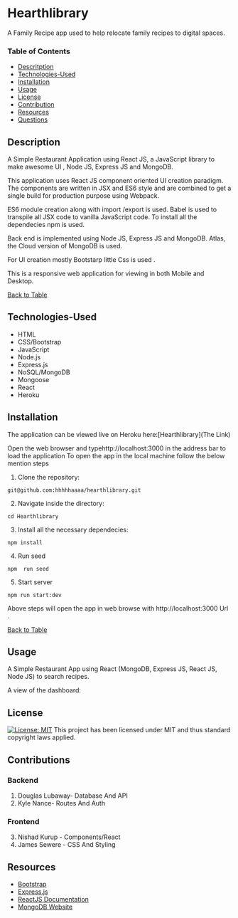 # Hearthlibrary
A Family Recipe app used to help relocate family recipes to digital spaces.

### Table of Contents
 * [Descritption](#description)
 * [Technologies-Used](#technologies-used)
 * [Installation](#installation)
 * [Usage](#usage)
 * [License](#license)
 * [Contribution](#contribution)
 * [Resources](#resources)
 * [Questions](#questions)

## Description
  A Simple Restaurant Application using React JS, a JavaScript library to make awesome UI , Node JS, Express JS and MongoDB.

  This application uses React JS component oriented UI creation paradigm. The components are written in JSX and ES6 style and are combined to get a single build for production purpose using Webpack.

  ES6 module creation along with import /export is used. Babel is used to transpile all JSX code to vanilla JavaScript code. To install all the dependecies npm is used.

  Back end is implemented using Node JS, Express JS and MongoDB. Atlas, the Cloud version of MongoDB is used.

  For UI creation mostly Bootstarp little Css is used .

  This is a responsive web application for viewing in both Mobile and Desktop.


  [Back to Table](#table-of-contents) 


## Technologies-Used
* HTML
* CSS/Bootstrap
* JavaScript
* Node.js
* Express.js
* NoSQL/MongoDB
* Mongoose
* React
* Heroku


 ## Installation
The application can be viewed live on Heroku here:[Hearthlibrary](The Link)


  Open the web browser and typehttp://localhost:3000 in the address bar to load the application
To open the app in the local machine follow the below mention steps 
1. Clone the repository:

``` 
git@github.com:hhhhhaaaa/hearthlibrary.git
```
2. Navigate inside the directory:

``` 
cd Hearthlibrary
```
3. Install all the necessary dependecies:

``` 
npm install
```
4. Run seed 
``` 
npm  run seed
```

5. Start server
``` 
npm run start:dev
```
Above steps will open the app in web browse  with http://localhost:3000  Url .

[Back to Table](#table-of-contents) 

 ## Usage

A Simple Restaurant App using React (MongoDB, Express JS, React JS, Node JS) to search recipes.

A view of the dashboard:


## License 
[![License: MIT](https://img.shields.io/badge/License-MIT-yellow.svg)](https://opensource.org/licenses/MIT) This project has been licensed under MIT  and thus  standard copyright laws applied.

## Contributions
  ### Backend
1. Douglas Lubaway- Database And API
2. Kyle Nance- Routes And Auth
  ### Frontend 
3. Nishad Kurup - Components/React
4. James Sewere - CSS And Styling

## Resources

*  [Bootstrap](https://getbootstrap.com/)
*  [Express.js](https://expressjs.com/)
*  [ReactJS Documentation](https://facebook.github.io/react/)
*  [MongoDB Website](https://www.mongodb.com/)



